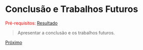 # Conclusão e Trabalhos Futuros

<span style="color:red">Pré-requisitos: <a href="5-Resultado.md">Resultado</a></span>

> Apresentar a conclusão e os trabalhos futuros.

[Próximo](./7-Referências.md) 
